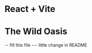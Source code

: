 # React + Vite

<!--  ! IMPORTANT: ONCE THE APP IS DEPLOYED, UPDATE URLS ON SUPABASE SITE - go to: Authentication -> URL configuration -->

# The Wild Oasis

-- fill this file ---
little change in README
